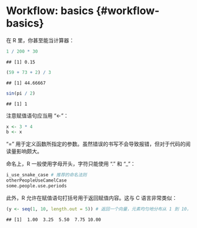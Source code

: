 # Workflow: basics {#workflow-basics}

在 R 里，你甚至能当计算器：


```r
1 / 200 * 30
```

```
## [1] 0.15
```

```r
(59 + 73 + 2) / 3
```

```
## [1] 44.66667
```

```r
sin(pi / 2)
```

```
## [1] 1
```

注意赋值语句应当用 “<-”：


```r
x <- 3 * 4
b <- x
```

“=” 用于定义函数所指定的参数。虽然错误的书写不会导致报错，但对于代码的阅读量影响颇大。

命名上，R 一般使用字母开头，字符只能使用 “.” 和 “_”：


```r
i_use_snake_case # 推荐的命名法则
otherPeopleUseCamelCase
some.people.use.periods
```

此外，R 允许在赋值语句打括号用于返回赋值内容。这与 C 语言非常类似：


```r
(y <- seq(1, 10, length.out = 5)) # 返回一个向量，元素均匀地分布从 1 到 10，共 5 个
```

```
## [1]  1.00  3.25  5.50  7.75 10.00
```

